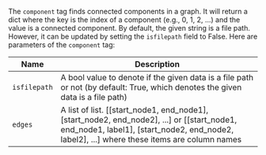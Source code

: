 The `component` tag finds connected components in a graph. It will return a dict where the key is the index of a component (e.g., 0, 1, 2, ...) and the value is a connected component. By default, the given string is a file path. However, it can be updated by setting the `isfilepath` field to False. Here are parameters of the `component` tag:

|Name           | Description |
|---------------|-------------|
|`isfilepath`   |A bool value to denote if the given data is a file path or not (by default: True, which denotes the given data is a file path) |
|`edges`        |A list of list. [[start_node1, end_node1], [start_node2, end_node2], ...] or [[start_node1, end_node1, label1], [start_node2, end_node2, label2], ...] where these items are column names |

